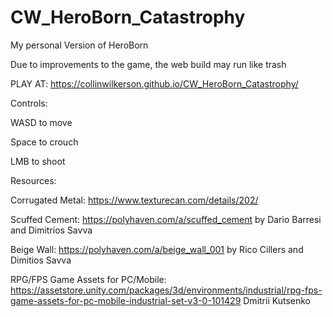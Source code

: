 # CW_HeroBorn_Catastrophy
My personal Version of HeroBorn

Due to improvements to the game, the web build may run like trash

PLAY AT: https://collinwilkerson.github.io/CW_HeroBorn_Catastrophy/

Controls:

WASD to move

Space to crouch

LMB to shoot


Resources:

Corrugated Metal: https://www.texturecan.com/details/202/

Scuffed Cement: https://polyhaven.com/a/scuffed_cement by Dario Barresi and Dimitrios Savva

Beige Wall: https://polyhaven.com/a/beige_wall_001 by Rico Cillers and Dimitios Savva

RPG/FPS Game Assets for PC/Mobile: https://assetstore.unity.com/packages/3d/environments/industrial/rpg-fps-game-assets-for-pc-mobile-industrial-set-v3-0-101429 Dmitrii Kutsenko

